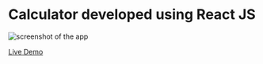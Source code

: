 # Calculator developed using React JS
 
![screenshot of the app](https://raw.githubusercontent.com/praveenorugantitech/praveenorugantitech-reactjs-projects/master/0_Projects/praveenorugantitech-calculator/src/images/screenshot.PNG "Calculator")


[Live Demo](https://praveen-calculator-app.firebaseapp.com/)


